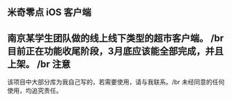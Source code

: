 米奇零点 iOS 客户端
----
南京某学生团队做的线上线下类型的超市客户端。 /br
目前正在功能收尾阶段，3月底应该能全部完成，并且上架。
/br
注意
----
该项目中大部分库为我自己写的，若需要使用，请与我联系。/br
未经同意的任何使用，均追究责任。
